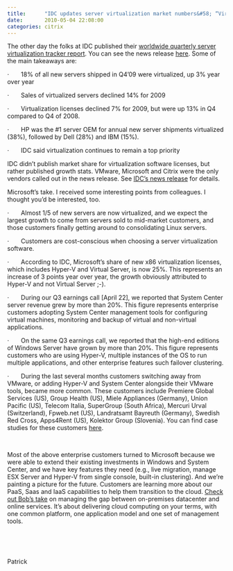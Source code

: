 ```yaml
---
title:      "IDC updates server virtualization market numbers&#58; “Virtualize first” is here"
date:       2010-05-04 22:08:00
categories: citrix
---
```

The other day the folks at IDC published their [worldwide quarterly server virtualization tracker report](http://www.idc.com/getdoc.jsp?containerId=IDC_P15379). You can see the news release [here](http://www.idc.com/getdoc.jsp?containerId=prUS22316610). Some of the main takeaways are:

·       18% of all new servers shipped in Q4’09 were virtualized, up 3% year over year

·       Sales of virtualized servers declined 14% for 2009

·       Virtualization licenses declined 7% for 2009, but were up 13% in Q4 compared to Q4 of 2008.

·       HP was the #1 server OEM for annual new server shipments virtualized (38%), followed by Dell (28%) and IBM (15%). 

·       IDC said virtualization continues to remain a top priority 

IDC didn’t publish market share for virtualization software licenses, but rather published growth stats. VMware, Microsoft and Citrix were the only vendors called out in the news release. See [IDC’s news release](http://www.idc.com/getdoc.jsp?containerId=prUS22316610) for details. 

Microsoft’s take. I received some interesting points from colleagues. I thought you’d be interested, too.

·       Almost 1/5 of new servers are now virtualized, and we expect the largest growth to come from servers sold to mid-market customers, and those customers finally getting around to consolidating Linux servers.

·       Customers are cost-conscious when choosing a server virtualization software.

·       According to IDC, Microsoft’s share of new x86 virtualization licenses, which includes Hyper-V and Virtual Server, is now 25%. This represents an increase of 3 points year over year, the growth obviously attributed to Hyper-V and not Virtual Server ;-). 

·       During our Q3 earnings call [April 22], we reported that System Center server revenue grew by more than 20%. This figure represents enterprise customers adopting System Center management tools for configuring virtual machines, monitoring and backup of virtual and non-virtual applications.

·       On the same Q3 earnings call, we reported that the high-end editions of Windows Server have grown by more than 20%. This figure represents customers who are using Hyper-V, multiple instances of the OS to run multiple applications, and other enterprise features such failover clustering. 

·       During the last several months customers switching away from VMware, or adding Hyper-V and System Center alongside their VMware tools, became more common. These customers include Premiere Global Services (US), Group Health (US), Miele Appliances (Germany), Union Pacific (US), Telecom Italia, SuperGroup (South Africa), Mercuri Urval (Switzerland), Fpweb.net (US), Landratsamt Bayreuth (Germany), Swedish Red Cross, Apps4Rent (US), Kolektor Group (Slovenia). You can find case studies for these customers [here](http://www.microsoft.com/casestudies/).

 

Most of the above enterprise customers turned to Microsoft because we were able to extend their existing investments in Windows and System Center, and we have key features they need (e.g., live migration, manage ESX Server and Hyper-V from single console, built-in clustering). And we’re painting a picture for the future. Customers are learning more about our PaaS, Saas and IaaS capabilities to help them transition to the cloud. [Check out Bob’s take](http://www.microsoft.com/presspass/presskits/infrastructure/videoGallery.aspx?contentID=xinfra_MMS2010_day1KeynoteClip4&WT.z_convert=Share "Bob Muglia keynote highlight") on managing the gap between on-premises datacenter and online services. It’s about delivering cloud computing on your terms, with one common platform, one application model and one set of management tools.

 

 

Patrick
